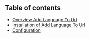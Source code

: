## Table of contents

* [Overview Add Language To Url](01-overview/README.md)
* [Installation of Add Language To Url](02-installation/README.md)
* [Configuration]()
